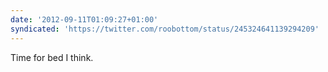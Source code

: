 ```yaml
---
date: '2012-09-11T01:09:27+01:00'
syndicated: 'https://twitter.com/roobottom/status/245324641139294209'
---
```

Time for bed I think.
